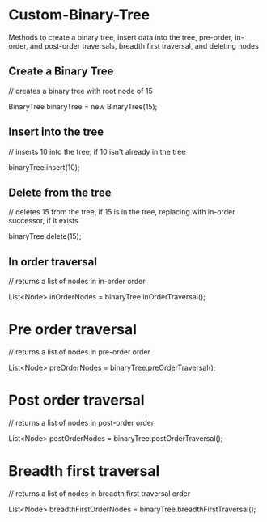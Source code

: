 # Custom-Binary-Tree
Methods to create a binary tree, insert data into the tree, pre-order, in-order, and post-order traversals, breadth first traversal, and deleting nodes

## Create a Binary Tree
// creates a binary tree with root node of 15

BinaryTree binaryTree = new BinaryTree(15);

## Insert into the tree
// inserts 10 into the tree, if 10 isn't already in the tree

binaryTree.insert(10);

## Delete from the tree
// deletes 15 from the tree, if 15 is in the tree, replacing with in-order successor, if it exists

binaryTree.delete(15);

## In order traversal
// returns a list of nodes in in-order order

List\<Node\> inOrderNodes = binaryTree.inOrderTraversal();

# Pre order traversal
// returns a list of nodes in pre-order order

List\<Node\> preOrderNodes = binaryTree.preOrderTraversal();

# Post order traversal
// returns a list of nodes in post-order order

List\<Node\> postOrderNodes = binaryTree.postOrderTraversal();

# Breadth first traversal
// returns a list of nodes in breadth first traversal order

List\<Node\> breadthFirstOrderNodes = binaryTree.breadthFirstTraversal();

